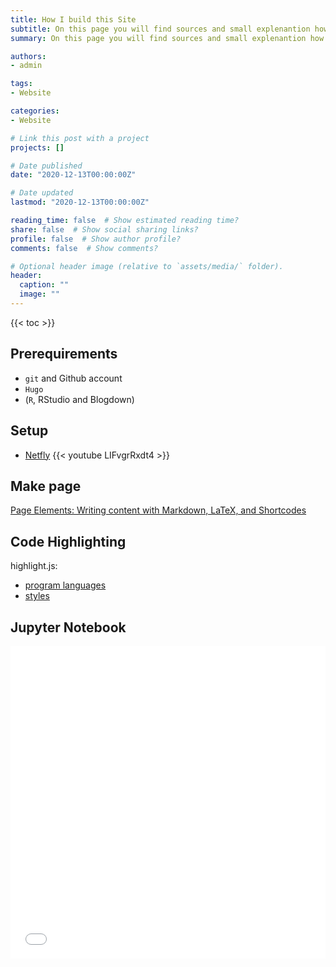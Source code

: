 ```yaml
---
title: How I build this Site
subtitle: On this page you will find sources and small explenantion how I made this site.
summary: On this page you will find sources and small explenantion how I made this site.

authors:
- admin

tags:
- Website

categories:
- Website

# Link this post with a project
projects: []

# Date published
date: "2020-12-13T00:00:00Z"

# Date updated
lastmod: "2020-12-13T00:00:00Z"

reading_time: false  # Show estimated reading time?
share: false  # Show social sharing links?
profile: false  # Show author profile?
comments: false  # Show comments?

# Optional header image (relative to `assets/media/` folder).
header:
  caption: ""
  image: ""
---
```


{{< toc >}}

## Prerequirements

* `git` and Github account
* `Hugo`
* (`R`, RStudio and Blogdown)

## Setup

* [Netfly](https://www.netlify.com/)
{{< youtube LIFvgrRxdt4 >}}

## Make page

[Page Elements: Writing content with Markdown, LaTeX, and Shortcodes](https://wowchemy.com/docs/content/writing-markdown-latex/)

## Code Highlighting

highlight.js:

* [program languages](https://cdnjs.com/libraries/highlight.js)
* [styles](https://highlightjs.org/static/demo/)

## Jupyter Notebook

 <iframe
       src="./JupyterColorstyle.html"
       width="100%"
       height="500px"
       style="border:none;">
 </iframe>